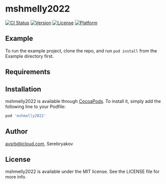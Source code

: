 # mshmelly2022

[![CI Status](https://img.shields.io/travis/avsrb@icloud.com/mshmelly2022.svg?style=flat)](https://travis-ci.org/avsrb@icloud.com/mshmelly2022)
[![Version](https://img.shields.io/cocoapods/v/mshmelly2022.svg?style=flat)](https://cocoapods.org/pods/mshmelly2022)
[![License](https://img.shields.io/cocoapods/l/mshmelly2022.svg?style=flat)](https://cocoapods.org/pods/mshmelly2022)
[![Platform](https://img.shields.io/cocoapods/p/mshmelly2022.svg?style=flat)](https://cocoapods.org/pods/mshmelly2022)

## Example

To run the example project, clone the repo, and run `pod install` from the Example directory first.

## Requirements

## Installation

mshmelly2022 is available through [CocoaPods](https://cocoapods.org). To install
it, simply add the following line to your Podfile:

```ruby
pod 'mshmelly2022'
```

## Author

avsrb@icloud.com, Serebryakov

## License

mshmelly2022 is available under the MIT license. See the LICENSE file for more info.
